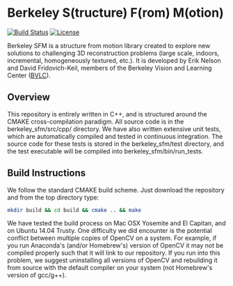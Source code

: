 # Berkeley S(tructure) F(rom) M(otion)

[![Build Status](https://travis-ci.org/erik-nelson/berkeley_sfm.svg?branch=master)](https://travis-ci.org/erik-nelson/berkeley_sfm)
[![License](https://img.shields.io/badge/license-BSD-blue.svg)](LICENSE)

Berkeley SFM is a structure from motion library created to explore new solutions to challenging 3D reconstruction problems (large scale, indoors, incremental, homogeneously textured, etc.). It is developed by Erik Nelson and David Fridovich-Keil, members of the Berkeley Vision and Learning Center ([BVLC](http://bvlc.eecs.berkeley.edu)).

## Overview
This repository is entirely written in C++, and is structured around the CMAKE cross-compilation paradigm. All source code is in the berkeley_sfm/src/cpp/ directory. We have also written extensive unit tests, which are automatically compiled and tested in continuous integration. The source code for these tests is stored in the berkeley_sfm/test directory, and the test executable will be compiled into berkeley_sfm/bin/run_tests.

## Build Instructions
We follow the standard CMAKE build scheme. Just download the repository and from the top directory type:

```bash
mkdir build && cd build && cmake .. && make
```

We have tested the build process on Mac OSX Yosemite and El Capitan, and on Ubuntu 14.04 Trusty. One difficulty we did encounter is the potential conflict between multiple copies of OpenCV on a system. For example, if you run Anaconda's (and/or Homebrew's) version of OpenCV it may not be compiled properly such that it will link to our repository. If you run into this problem, we suggest uninstalling all versions of OpenCV and rebuilding it from source with the default compiler on your system (not Homebrew's version of gcc/g++).
